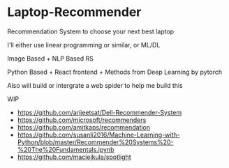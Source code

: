 # Laptop-Recommender
Recommendation System to choose your next best laptop

I'll either use linear programming or similar, or ML/DL

Image Based + NLP Based RS 

Python Based + React frontend + Methods from Deep Learning by pytorch

Also will build or intergrate a web spider to help me build this

WIP
  
- https://github.com/arijeetsat/Dell-Recommender-System
- https://github.com/microsoft/recommenders
- https://github.com/amitkaps/recommendation
- https://github.com/susanli2016/Machine-Learning-with-Python/blob/master/Recommender%20Systems%20-%20The%20Fundamentals.ipynb
- https://github.com/maciejkula/spotlight
